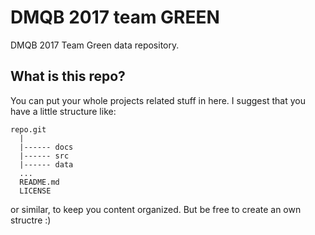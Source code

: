 # DMQB 2017 team GREEN

DMQB 2017 Team Green data repository.

## What is this repo?
You can put your whole projects related stuff in here. I suggest that you have a little structure like:

    repo.git
      |
      |------ docs
      |------ src
      |------ data
      ...
      README.md
      LICENSE
      
or similar, to keep you content organized. But be free to create an own structre :)
